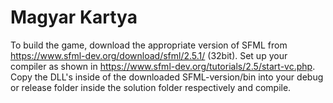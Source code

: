 # Magyar Kartya
To build the game, download the appropriate version of SFML from https://www.sfml-dev.org/download/sfml/2.5.1/ (32bit). Set up your compiler as shown in https://www.sfml-dev.org/tutorials/2.5/start-vc.php. Copy the DLL's inside of the downloaded SFML-version/bin into your debug or release folder inside the solution folder respectively and compile.